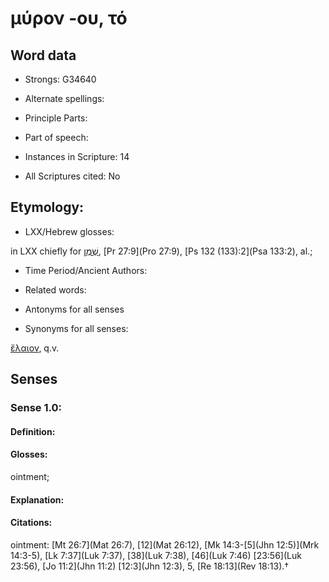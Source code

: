 # μύρον -ου, τό

<!-- Status: S2=NeedsEdits -->
<!-- Lexica used for edits:   -->

## Word data

* Strongs: G34640

* Alternate spellings:



* Principle Parts: 


* Part of speech: 


* Instances in Scripture: 14

* All Scriptures cited: No

## Etymology: 


* LXX/Hebrew glosses: 

in LXX chiefly for [שֶׁמֶן](//en-uhl/H8081), [Pr 27:9](Pro 27:9), [Ps 132 (133):2](Psa 133:2), al.;

* Time Period/Ancient Authors: 


* Related words: 

* Antonyms for all senses

* Synonyms for all senses: 

 [ἔλαιον](), q.v.

## Senses 


### Sense  1.0: 

#### Definition: 

#### Glosses: 

ointment; 

#### Explanation: 


#### Citations: 

ointment: [Mt 26:7](Mat 26:7), [12](Mat 26:12), [Mk 14:3-[5](Jhn 12:5)](Mrk 14:3-5), [Lk 7:37](Luk 7:37), [38](Luk 7:38), [46](Luk 7:46) [23:56](Luk 23:56), [Jo 11:2](Jhn 11:2) [12:3](Jhn 12:3), 5, [Re 18:13](Rev 18:13).†
